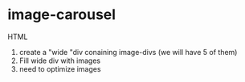 # image-carousel

HTML
1. create a "wide "div conaining image-divs (we will have 5 of them)
2. Fill wide div with images
3. need to optimize images